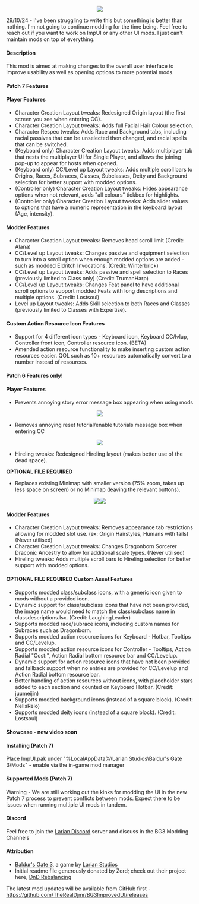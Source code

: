 
<p align="middle">
  <img src="https://i.imgur.com/6Zso95t.png"> 
</p>

29/10/24 - I've been struggling to write this but something is better than nothing. I'm not going to continue modding for the time being. Feel free to reach out if you want to work on ImpUI or any other UI mods. I just can't maintain mods on top of everything.

#### Description
This mod is aimed at making changes to the overall user interface to improve usability as well as opening options to more potential mods.

#### Patch 7 Features
#### Player Features
- Character Creation Layout tweaks: Redesigned Origin layout (the first screen you see when entering CC).
- Character Creation Layout tweaks: Adds full Facial Hair Colour selection.
- Character Respec tweaks: Adds Race and Background tabs, including racial passives that can be unselected then changed, and racial spells that can be switched.
- (Keyboard only) Character Creation Layout tweaks: Adds multiplayer tab that nests the multiplayer UI for Single Player, and allows the joining pop-up to appear for hosts when opened.
- (Keyboard only) CC/Level up Layout tweaks: Adds multiple scroll bars to Origins, Races, Subraces, Classes, Subclasses, Deity and Background selection for better support with modded options.
- (Controller only) Character Creation Layout tweaks: Hides appearance options when not relevant, adds "all colours" tickbox for highlights.
- (Controller only) Character Creation Layout tweaks: Adds slider values to options that have a numeric representation in the keyboard layout (Age, intensity).

#### Modder Features
- Character Creation Layout tweaks: Removes head scroll limit (Credit: Alana)
- CC/Level up Layout tweaks: Changes passive and equipment selection to turn into a scroll option when enough modded options are added - such as modded Eldritch Invocations. (Credit: Winterbrick)
- CC/Level up Layout tweaks: Adds passive and spell selection to Races (previously limited to Class only) (Credit: TrumanHarp)
- CC/Level up Layout tweaks: Changes Feat panel to have additional scroll options to support modded Feats with long descriptions and multiple options. (Credit: Lostsoul)
- Level up Layout tweaks: Adds Skill selection to both Races and Classes (previously limited to Classes with Expertise).

#### Custom Action Resource Icon Features
- Support for 4 different icon types - Keyboard icon, Keyboard CC/lvlup, Controller front icon, Controller resource icon. (BETA)
- Amended action resource functionality to make inserting custom action resources easier. QOL such as 10+ resources automatically convert to a number instead of resources.

#### Patch 6 Features only!
#### Player Features
- Prevents annoying story error message box appearing when using mods
<p float="left" align="middle">
  <img src="https://i.imgur.com/dm5CsPu.png">
</p>

- Removes annoying reset tutorial/enable tutorials message box when entering CC
<p float="left" align="middle">
  <img src="https://i.imgur.com/piE3sv3.jpg">
</p>

- Hireling tweaks: Redesigned Hireling layout (makes better use of the dead space).

<b>OPTIONAL FILE REQUIRED</b>
- Replaces existing Minimap with smaller version (75% zoom, takes up less space on screen) or no Minimap (leaving the relevant buttons).
<p float="left" align="middle">
  <img src="https://i.imgur.com/cMii97G.jpg"><img src="https://i.imgur.com/hElvnJR.jpg">
</p>

#### Modder Features
- Character Creation Layout tweaks: Removes appearance tab restrictions allowing for modded slot use. (ex: Origin Hairstyles, Humans with tails) (Never utilised)
- Character Creation Layout tweaks: Changes Dragonborn Sorcerer Draconic Ancestry to allow for additional scale types. (Never utilised)
- Hireling tweaks: Adds multiple scroll bars to Hireling selection for better support with modded options.

#### <b>OPTIONAL FILE REQUIRED</b> Custom Asset Features
- Supports modded class/subclass icons, with a generic icon given to mods without a provided icon.
- Dynamic support for class/subclass icons that have not been provided, the image name would need to match the class/subclass name in classdescriptions.lsx. (Credit: LaughingLeader)
- Supports modded race/subrace icons, including custom names for Subraces such as Dragonborn.
- Supports modded action resource icons for Keyboard - Hotbar, Tooltips and CC/Levelup.
- Supports modded action resource icons for Controller - Tooltips, Action Radial "Cost:", Action Radial bottom resource bar and CC/Levelup.
- Dynamic support for action resource icons that have not been provided and fallback support when no entries are provided for CC/Levelup and Action Radial bottom resource bar.
- Better handling of action resources without icons, with placeholder stars added to each section and counted on Keyboard Hotbar. (Credit: juumeijin)
- Supports modded background icons (instead of a square block). (Credit: NellsRelo)
- Supports modded deity icons (instead of a square block). (Credit: Lostsoul)

#### Showcase - new video soon

#### Installing (Patch 7)
Place ImpUI.pak under "%LocalAppData%\Larian Studios\Baldur's Gate 3\Mods" - enable via the in-game mod manager

#### Supported Mods (Patch 7)
Warning - We are still working out the kinks for modding the UI in the new Patch 7 process to prevent conflicts between mods. Expect there to be issues when running multiple UI mods in tandem.

#### Discord
Feel free to join the [Larian Discord](https://discord.com/invite/larianstudios) server and discuss in the BG3 Modding Channels

#### Attribution
- [Baldur's Gate 3](https://store.steampowered.com/app/1086940/Baldurs_Gate_3/), a game by [Larian Studios](http://larian.com/)
- Initial readme file generously donated by Zerd; check out their project here, [DnD Rebalancing](https://github.com/ZerdBG3/DnD-Rebalancing/)  

The latest mod updates will be available from GitHub first - https://github.com/TheRealDjmr/BG3ImprovedUI/releases
